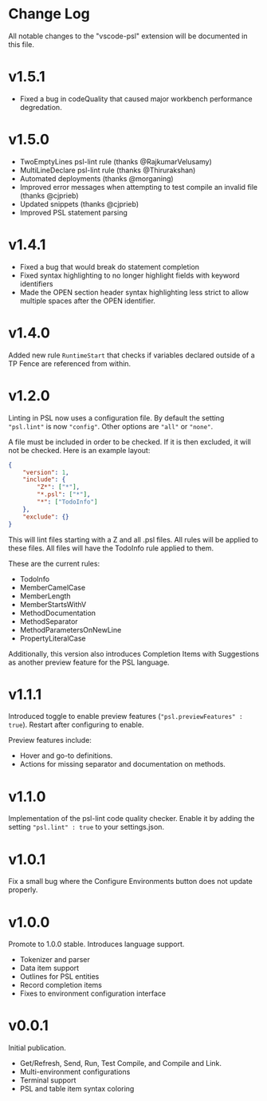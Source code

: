 # Change Log
All notable changes to the "vscode-psl" extension will be documented in this file.

# v1.5.1

* Fixed a bug in codeQuality that caused major workbench performance degredation.

# v1.5.0

* TwoEmptyLines psl-lint rule (thanks @RajkumarVelusamy)
* MultiLineDeclare psl-lint rule (thanks @Thirurakshan)
* Automated deployments (thanks @morganing)
* Improved error messages when attempting to test compile an invalid file (thanks @cjprieb)
* Updated snippets (thanks @cjprieb)
* Improved PSL statement parsing

# v1.4.1

* Fixed a bug that would break do statement completion
* Fixed syntax highlighting to no longer highlight fields with keyword identifiers
* Made the OPEN section header syntax highlighting less strict to allow multiple spaces after the OPEN identifier.

# v1.4.0

Added new rule `RuntimeStart` that checks if variables declared outside of a TP Fence are referenced from within.

# v1.2.0

Linting in PSL now uses a configuration file. By default the setting `"psl.lint"` is now `"config"`. Other options are `"all"` or `"none"`.

A file must be included in order to be checked. If it is then excluded, it will not be checked. Here is an example layout:

```json
{
	"version": 1,
	"include": {
		"Z*": ["*"],
		"*.psl": ["*"],
		"*": ["TodoInfo"]
	},
	"exclude": {}
}
```

This will lint files starting with a Z and all .psl files. All rules will be applied to these files. All files will have the TodoInfo rule applied to them.

These are the current rules:
- TodoInfo
- MemberCamelCase
- MemberLength
- MemberStartsWithV
- MethodDocumentation
- MethodSeparator
- MethodParametersOnNewLine
- PropertyLiteralCase

Additionally, this version also introduces Completion Items with Suggestions as another preview feature for the PSL language.

# v1.1.1

Introduced toggle to enable preview features (`"psl.previewFeatures" : true`). Restart after configuring to enable.

Preview features include:
- Hover and go-to definitions.
- Actions for missing separator and documentation on methods.

# v1.1.0
Implementation of the psl-lint code quality checker. Enable it by adding the setting `"psl.lint" : true` to your settings.json.

# v1.0.1
Fix a small bug where the Configure Environments button does not update properly.

# v1.0.0
Promote to 1.0.0 stable. Introduces language support.

- Tokenizer and parser
- Data item support
- Outlines for PSL entities
- Record completion items
- Fixes to environment configuration interface

# v0.0.1
Initial publication.

- Get/Refresh, Send, Run, Test Compile, and Compile and Link.
- Multi-environment configurations
- Terminal support
- PSL and table item syntax coloring
